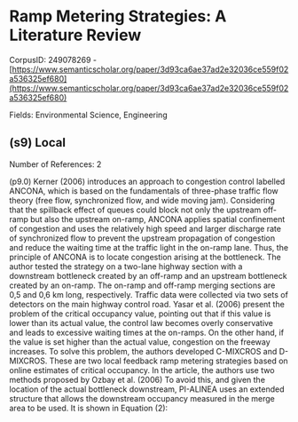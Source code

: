 # Ramp Metering Strategies: A Literature Review

CorpusID: 249078269 - [https://www.semanticscholar.org/paper/3d93ca6ae37ad2e32036ce559f02a536325ef680](https://www.semanticscholar.org/paper/3d93ca6ae37ad2e32036ce559f02a536325ef680)

Fields: Environmental Science, Engineering

## (s9) Local
Number of References: 2

(p9.0) Kerner (2006) introduces an approach to congestion control labelled ANCONA, which is based on the fundamentals of three-phase traffic flow theory (free flow, synchronized flow, and wide moving jam). Considering that the spillback effect of queues could block not only the upstream off-ramp but also the upstream on-ramp, ANCONA applies spatial confinement of congestion and uses the relatively high speed and larger discharge rate of synchronized flow to prevent the upstream propagation of congestion and reduce the waiting time at the traffic light in the on-ramp lane. Thus, the principle of ANCONA is to locate congestion arising at the bottleneck. The author tested the strategy on a two-lane highway section with a downstream bottleneck created by an off-ramp and an upstream bottleneck created by an on-ramp. The on-ramp and off-ramp merging sections are 0,5 and 0,6 km long, respectively. Traffic data were collected via two sets of detectors on the main highway control road. Yasar et al. (2006) present the problem of the critical occupancy value, pointing out that if this value is lower than its actual value, the control law becomes overly conservative and leads to excessive waiting times at the on-ramps. On the other hand, if the value is set higher than the actual value, congestion on the freeway increases. To solve this problem, the authors developed C-MIXCROS and D-MIXCROS. These are two local feedback ramp metering strategies based on online estimates of critical occupancy. In the article, the authors use two methods proposed by Ozbay et al. (2006)  To avoid this, and given the location of the actual bottleneck downstream, PI-ALINEA uses an extended structure that allows the downstream occupancy measured in the merge area to be used. It is shown in Equation (2):
